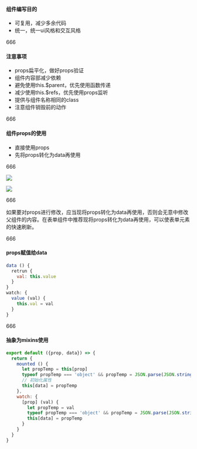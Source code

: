 #### 组件编写目的

- 可复用，减少多余代码
- 统一，统一ui风格和交互风格

666

#### 注意事项

- props扁平化，做好props验证
- 组件内容部减少依赖
- 避免使用this.$parent，优先使用函数传递
- 减少使用this.$refs，优先使用props监听
- 提供与组件名称相同的class
- 注意组件销毁前的动作

666

#### 组件props的使用

- 直接使用props
- 先将props转化为data再使用

666

![](./img/noTo.png)

![](./img/toData.png)

666

如果要对props进行修改，应当现将props转化为data再使用，否则会无意中修改父组件的内容。在表单组件中推荐现将props转化为data再使用，可以使表单元素的快速刷新。

666

#### props赋值给data

```js
data () {
  retrun {
    val: this.value
  }
}
watch: {
  value (val) {
    this.val = val
  }
}
```

666

#### 抽象为mixins使用

```js
export default ({prop, data}) => {
  return {
    mounted () {
      let propTemp = this[prop]
      typeof propTemp === 'object' && propTemp = JSON.parse(JSON.stringify(this[prop]))
      // 初始化属性
      this[data] = propTemp
    },
    watch: {
      [prop] (val) {
        let propTemp = val
        typeof propTemp === 'object' && propTemp = JSON.parse(JSON.stringify(val))
        this[data] = propTemp
      }
    }
  }
}
```